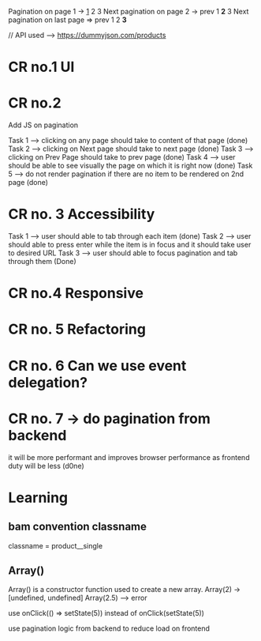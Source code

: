 Pagination  on page 1 ->      <u>1</u> 2 3 Next
pagination on page 2 -> prev 1 __2__ 3 Next
pagination on last page => prev 1 2 __3__

// API used -->  https://dummyjson.com/products

# CR no.1 UI

# CR no.2
Add JS on pagination

Task 1 --> clicking on any page should take to content of that page (done)
Task 2 --> clicking on Next page should take to next page (done)
Task 3 --> clicking on Prev Page should take to prev page (done)
Task 4 --> user should be able to see visually the page on which it is right now (done)
Task 5 --> do not render pagination if there are no item to be rendered on 2nd page (done)

# CR no. 3 Accessibility
Task 1 --> user should able to tab through each item (done)
Task 2 --> user should able to press enter while the item is in focus and it should take user to desired URL
Task 3 --> user should able to focus pagination and tab through them (Done)

# CR no.4 Responsive 

# CR no. 5 Refactoring

# CR no. 6 Can we use event delegation?

# CR no. 7 -> do pagination from backend
it will be more performant and improves browser performance as frontend duty will be less (d0ne)




# Learning 

## bam convention classname
 classname = product__single

## Array() 
Array() is a constructor function used to create a new array.
Array(2) -> [undefined, undefined]
Array(2.5) --> error

use onClick(() => setState(5)) instead of onClick(setState(5))

use pagination logic from backend to reduce load on frontend